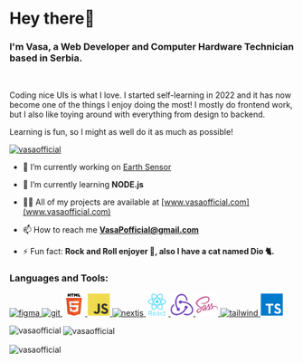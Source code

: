 <h1 align="left">Hey there👋</h1>
<h3 align="left">I'm Vasa, a Web Developer and Computer Hardware Technician based in Serbia.</h3>
<br>  
<p align="left">
Coding nice UIs is what I love. I started self-learning in 2022 and it has now become one of the things I enjoy doing the most! I mostly do frontend work, but I also like toying around with everything from design to backend.
</p>
<p align="left">
Learning is fun, so I might as well do it as much as possible!
</p>

<p align="left"> <a href="https://github.com/ryo-ma/github-profile-trophy"><img src="https://github-profile-trophy.vercel.app/?username=vasaofficial" alt="vasaofficial" /></a> </p>

- 🔭 I’m currently working on [Earth Sensor](https://www.earthsensor.com/)

- 🌱 I’m currently learning **NODE.js**

- 👨‍💻 All of my projects are available at [www.vasaofficial.com](www.vasaofficial.com)

- 📫 How to reach me **VasaPofficial@gmail.com**

- ⚡ Fun fact: **Rock and Roll enjoyer 🎸, also I have a cat named Dio 🐈.**

<h3 align="left">Languages and Tools:</h3>
<p align="left"> <a href="https://www.figma.com/" target="_blank" rel="noreferrer"> <img src="https://www.vectorlogo.zone/logos/figma/figma-icon.svg" alt="figma" width="40" height="40"/> </a> <a href="https://git-scm.com/" target="_blank" rel="noreferrer"> <img src="https://www.vectorlogo.zone/logos/git-scm/git-scm-icon.svg" alt="git" width="40" height="40"/> </a> <a href="https://www.w3.org/html/" target="_blank" rel="noreferrer"> <img src="https://raw.githubusercontent.com/devicons/devicon/master/icons/html5/html5-original-wordmark.svg" alt="html5" width="40" height="40"/> </a> <a href="https://developer.mozilla.org/en-US/docs/Web/JavaScript" target="_blank" rel="noreferrer"> <img src="https://raw.githubusercontent.com/devicons/devicon/master/icons/javascript/javascript-original.svg" alt="javascript" width="40" height="40"/> </a> <a href="https://nextjs.org/" target="_blank" rel="noreferrer"> <img src="https://cdn.worldvectorlogo.com/logos/nextjs-2.svg" alt="nextjs" width="40" height="40"/> </a> </a> <a href="https://reactjs.org/" target="_blank" rel="noreferrer"> <img src="https://raw.githubusercontent.com/devicons/devicon/master/icons/react/react-original-wordmark.svg" alt="react" width="40" height="40"/> </a> <a href="https://redux.js.org" target="_blank" rel="noreferrer"> <img src="https://raw.githubusercontent.com/devicons/devicon/master/icons/redux/redux-original.svg" alt="redux" width="40" height="40"/> </a> <a href="https://sass-lang.com" target="_blank" rel="noreferrer"> <img src="https://raw.githubusercontent.com/devicons/devicon/master/icons/sass/sass-original.svg" alt="sass" width="40" height="40"/> </a> <a href="https://tailwindcss.com/" target="_blank" rel="noreferrer"> <img src="https://www.vectorlogo.zone/logos/tailwindcss/tailwindcss-icon.svg" alt="tailwind" width="40" height="40"/> </a> <a href="https://www.typescriptlang.org/" target="_blank" rel="noreferrer"> <img src="https://raw.githubusercontent.com/devicons/devicon/master/icons/typescript/typescript-original.svg" alt="typescript" width="40" height="40"/> </a> </p>

<p><img align="left" src="https://github-readme-stats.vercel.app/api/top-langs?username=vasaofficial&show_icons=true&locale=en&layout=compact" alt="vasaofficial" /></p>

<p>&nbsp;<img align="center" src="https://github-readme-stats.vercel.app/api?username=vasaofficial&show_icons=true&locale=en" alt="vasaofficial" /></p>

<p><img align="center" src="https://github-readme-streak-stats.herokuapp.com/?user=vasaofficial&" alt="vasaofficial" /></p>
